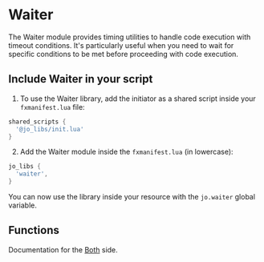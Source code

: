 # Waiter

The Waiter module provides timing utilities to handle code execution with timeout conditions. It's particularly useful when you need to wait for specific conditions to be met before proceeding with code execution.

## Include Waiter in your script

1. To use the Waiter library, add the initiator as a shared script inside your `fxmanifest.lua` file:
```lua
shared_scripts {
  '@jo_libs/init.lua'
}
```

2. Add the Waiter module inside the `fxmanifest.lua` (in lowercase):
```lua
jo_libs {
  'waiter',
}
```

You can now use the library inside your resource with the `jo.waiter` global variable.

## Functions

Documentation for the [Both](./shared.md) side.  